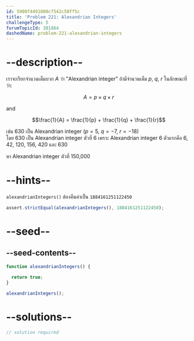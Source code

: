 ```yaml
---
id: 5900f4491000cf542c50ff5c
title: 'Problem 221: Alexandrian Integers'
challengeType: 5
forumTopicId: 301864
dashedName: problem-221-alexandrian-integers
---
```


# --description--

เราจะเรียกจำนวนเต็มบวก $A$ ว่า "Alexandrian integer" ถ้ามีจำนวนเต็ม $p$, $q$, $r$ ในลักษณะที่ว่า:

$$A = p \times q \times r$$

and

$$\frac{1}{A} = \frac{1}{p} + \frac{1}{q} + \frac{1}{r}$$


เช่น 630 เป็น Alexandrian integer ($p = 5$, $q = −7$, $r = −18$)  
โดย 630 เป็น Alexandrian integer ตัวที่ 6 เพราะ Alexandrian integer 6 ตัวแรกคือ 6, 42, 120, 156, 420 และ 630

หา Alexandrian integer ตัวที่ 150,000

# --hints--

`alexandrianIntegers()` ต้องคืนค่าเป็น `1884161251122450`

```js
assert.strictEqual(alexandrianIntegers(), 1884161251122450);
```

# --seed--

## --seed-contents--

```js
function alexandrianIntegers() {

  return true;
}

alexandrianIntegers();
```

# --solutions--

```js
// solution required
```
